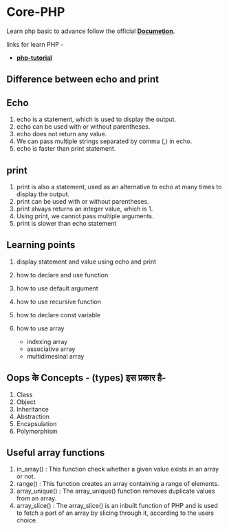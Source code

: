 # Core-PHP

Learn php basic to advance follow the official **[Documetion](https://www.php.net/manual/en/langref.php)**.

links for learn PHP -

* **[php-tutorial](https://www.phptutorial.net/)**

## Difference between echo and print

## Echo

1. echo is a statement, which is used  to display the output.
2. echo can be used with or without parentheses.
3. echo does not return any value.
4. We can pass multiple strings separated by comma (,) in echo.
5. echo is faster than print statement.

## print

1. print is also a statement, used as an alternative to echo at many times to display the output.
2. print can be used with or without parentheses.
3. print always returns an integer value, which is 1.
4. Using print, we cannot pass multiple arguments.
5. print is slower than echo statement

## Learning points

1. display statement and value using echo and print

2. how to declare and use function
3. how to use default argument
4. how to use recursive function
5. how to declare const variable
6. how to use array
   * indexing array
   * associative array
   * multidimesinal array

## Oops के Concepts - (types) इस प्रकार है-

1. Class
2. Object
3. Inheritance
4. Abstraction
5. Encapsulation
6. Polymorphism

## Useful array functions

1. in_array() : This function check whether a given value exists in an array or not.
2. range() : This function creates an array containing a range of elements.
3. array_unique() : The array_unique() function removes duplicate values from an array.
4. array_slice() : The array_slice() is an inbuilt function of PHP and is used to fetch a part of an array by slicing through it, according to the users choice.
